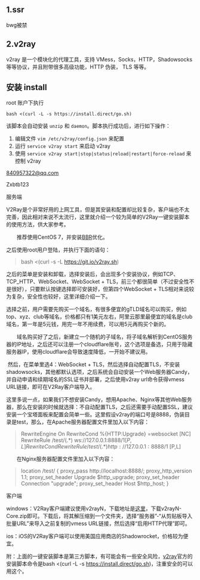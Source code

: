 

## 1.ssr

bwg被禁



## 2.v2ray

v2ray 是一个模块化的代理工具，支持 VMess，Socks，HTTP，Shadowsocks 等等协议，并且附带很多高级功能，HTTP 伪装， TLS 等等。

## 安装 install

root 账户下执行

```
bash <(curl -L -s https://install.direct/go.sh)
```

该脚本会自动安装 `unzip` 和 `daemon`。脚本执行成功后，进行如下操作：

1. 编辑文件 `vim /etc/v2ray/config.json` 来配置
2. 运行 `service v2ray start` 来启动 v2ray
3. 使用 `service v2ray start|stop|status|reload|restart|force-reload` 来控制 v2ray



840957322@qq.com

Zxbtb123



服务端

V2Ray是个非常好用的上网工具，但是其安装和配置却比较复杂，客户端也不太完善，因此相对来说不太流行，这里就介绍一个较为简单的V2Ray一键安装脚本的使用方法，供大家参考。

　　推荐使用CentOS 7，并安装[BBR](https://www.williamlong.info/archives/5586.html)优化。

之后使用root用户登陆，并执行下面的语句：

> bash <(curl -s -L https://git.io/v2ray.sh)

之后的菜单是安装和卸载，选择安装后，会出现多个安装协议，例如TCP、TCP_HTTP、WebSocket、WebSocket + TLS，前三个都很简单（不过安全性不是很好），只要默认按键选择即可安装好，但第四个WebSocket + TLS相对来说较为复杂，安全性也较好，这里详细介绍一下。

选择之前，用户需要先购买一个域名，有很多便宜的gTLD域名可以购买，例如top、xyz、club等域名，价格都只有1美元左右，阿里云那里最便宜的域名是club域名，第一年是5元钱，用完一年不用续费，可以用5元再购买个新的。

　　域名购买好了之后，新建立一个随机的子域名，将子域名解析到CentOS服务器的IP地址，之后还可以注册一个cloudflare账号，这个选项是备选，只用于隐藏服务器IP，使用cloudflare会导致速度降低，一开始不建议用。

​	然后，在菜单里选4：WebSocket + TLS，然后选择自动配置TLS，不安装shadowsocks，其他都默认选项，之后系统会自动安装一个Web服务器Candy，并自动申请和续期域名的SSL证书并部署，之后使用v2ray url命令获得vmess URL链接，即可在V2Ray客户端导入。

​	这里多说一点，如果我们不想安装Candy，想用Apache、Nginx等其他Web服务器，那么在安装的时候就选择：不自动配置TLS，之后还需要手动配置SSL，建议安装一个宝塔面板来配置会简单一些。这里假设v2ray的端口号是8888，伪装目录是test，那么，在Apache服务器配置文件里加入以下内容：

> RewriteEngine On
> RewriteCond %{HTTP:Upgrade} =websocket [NC]
> RewriteRule /test/(.*)           ws://127.0.0.1:8888/$1 [P,L]
> RewriteCond %{HTTP:Upgrade} !=websocket [NC]
> RewriteRule /test/(.*)           http://127.0.0.1:8888/$1 [P,L]

　　在Nginx服务器配置文件里加入以下内容：

> location /test/ {
>     proxy_pass http://localhost:8888/;
>     proxy_http_version 1.1;
>     proxy_set_header Upgrade $http_upgrade;
>     proxy_set_header Connection "upgrade";
>     proxy_set_header Host $http_host;
> }







客户端

windows：V2Ray客户端建议使用v2rayN，下载地址是[这里](https://github.com/2dust/v2rayN/releases)，下载v2rayN-Core.zip即可。下载后，将其解压缩到一个文件夹，选择“服务器”-“从剪贴板导入批量URL”来导入之前复制的vmess URL链接，然后选择“启用HTTP代理”即可。

ios：iOS的V2Ray客户端可以使用美国应用商店的Shadowrocket，价格较为便宜。

附：上面的一键安装脚本是第三方脚本，有可能会有一些安全风险，[v2ray](https://www.v2ray.com/)官方的安装脚本命令是bash <(curl -L -s https://install.direct/go.sh)，注重安全的可以用这个。































